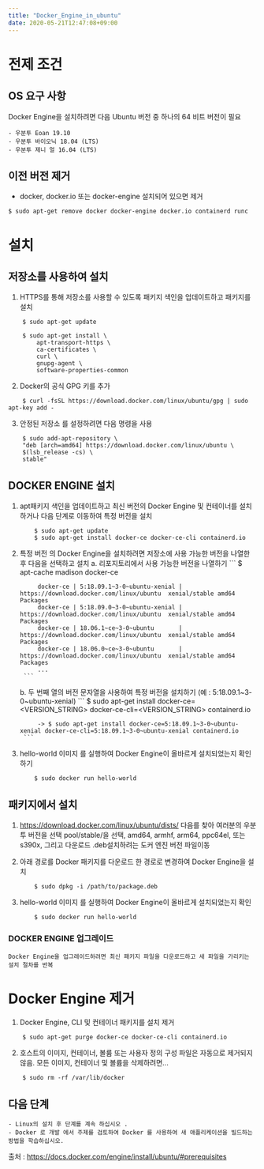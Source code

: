 ```yaml
---
title: "Docker_Engine_in_ubuntu"
date: 2020-05-21T12:47:08+09:00
---
```


# 전제 조건

## OS 요구 사항

Docker Engine을 설치하려면 다음 Ubuntu 버전 중 하나의 64 비트 버전이 필요

    - 우분투 Eoan 19.10
    - 우분투 바이오닉 18.04 (LTS)
    - 우분투 제니 얼 16.04 (LTS)


## 이전 버전 제거
<ul>
    <li>docker, docker.io 또는 docker-engine 설치되어 있으면 제거</li>
</ul>

```
$ sudo apt-get remove docker docker-engine docker.io containerd runc
```

# 설치

## 저장소를 사용하여 설치
1. HTTPS를 통해 저장소를 사용할 수 있도록 패키지 색인을 업데이트하고 패키지를 설치

```
    $ sudo apt-get update

    $ sudo apt-get install \
        apt-transport-https \
        ca-certificates \
        curl \
        gnupg-agent \
        software-properties-common
```

2. Docker의 공식 GPG 키를 추가
```
    $ curl -fsSL https://download.docker.com/linux/ubuntu/gpg | sudo apt-key add -
```

3. 안정된 저장소 를 설정하려면 다음 명령을 사용

```
    $ sudo add-apt-repository \
    "deb [arch=amd64] https://download.docker.com/linux/ubuntu \
    $(lsb_release -cs) \
    stable"
```

## DOCKER ENGINE 설치

1. apt패키지 색인을 업데이트하고 최신 버전의 Docker Engine 및 컨테이너를 설치하거나 다음 단계로 이동하여 특정 버전을 설치
    ```
        $ sudo apt-get update
        $ sudo apt-get install docker-ce docker-ce-cli containerd.io
    ```

2. 특정 버전 의 Docker Engine을 설치하려면 저장소에 사용 가능한 버전을 나열한 후 다음을 선택하고 설치
    a.  리포지토리에서 사용 가능한 버전을 나열하기
        ```
            $ apt-cache madison docker-ce

            docker-ce | 5:18.09.1~3-0~ubuntu-xenial | https://download.docker.com/linux/ubuntu  xenial/stable amd64 Packages
            docker-ce | 5:18.09.0~3-0~ubuntu-xenial | https://download.docker.com/linux/ubuntu  xenial/stable amd64 Packages
            docker-ce | 18.06.1~ce~3-0~ubuntu       | https://download.docker.com/linux/ubuntu  xenial/stable amd64 Packages
            docker-ce | 18.06.0~ce~3-0~ubuntu       | https://download.docker.com/linux/ubuntu  xenial/stable amd64 Packages
            ...
        ```

    b. 두 번째 열의 버전 문자열을 사용하여 특정 버전을 설치하기 (예 : 5:18.09.1~3-0~ubuntu-xenial)
        ```
            $ sudo apt-get install docker-ce=<VERSION_STRING> docker-ce-cli=<VERSION_STRING> containerd.io

            -> $ sudo apt-get install docker-ce=5:18.09.1~3-0~ubuntu-xenial docker-ce-cli=5:18.09.1~3-0~ubuntu-xenial containerd.io
        ```
3. hello-world 이미지 를 실행하여 Docker Engine이 올바르게 설치되었는지 확인하기
    ```
        $ sudo docker run hello-world
    ```
## 패키지에서 설치
1. https://download.docker.com/linux/ubuntu/dists/ 다음를 찾아 여러분의 우분투 버전을 선택 pool/stable/을 선택, amd64, armhf, arm64, ppc64el, 또는 s390x, 그리고 다운로드 .deb설치하려는 도커 엔진 버전 파일이동

2. 아래 경로를 Docker 패키지를 다운로드 한 경로로 변경하여 Docker Engine을 설치
    ```
        $ sudo dpkg -i /path/to/package.deb
    ```
3. hello-world 이미지 를 실행하여 Docker Engine이 올바르게 설치되었는지 확인
    ```
        $ sudo docker run hello-world
    ```

### DOCKER ENGINE 업그레이드
    Docker Engine을 업그레이드하려면 최신 패키지 파일을 다운로드하고 새 파일을 가리키는 설치 절차를 반복

# Docker Engine  제거
1. Docker Engine, CLI 및 컨테이너 패키지를 설치 제거
```
    $ sudo apt-get purge docker-ce docker-ce-cli containerd.io
```

2. 호스트의 이미지, 컨테이너, 볼륨 또는 사용자 정의 구성 파일은 자동으로 제거되지 않음. 모든 이미지, 컨테이너 및 볼륨을 삭제하려면...
```
    $ sudo rm -rf /var/lib/docker
```
## 다음 단계

    - Linux의 설치 후 단계를 계속 하십시오 .
    - Docker 로 개발 에서 주제를 검토하여 Docker 를 사용하여 새 애플리케이션을 빌드하는 방법을 학습하십시오.



출처 : <https://docs.docker.com/engine/install/ubuntu/#prerequisites>